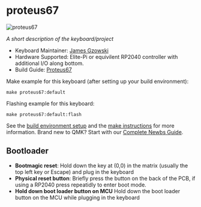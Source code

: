 # proteus67

![proteus67](https://i.imgur.com/mYhl7Jah.png)

*A short description of the keyboard/project*

* Keyboard Maintainer: [James Gzowski](https://github.com/gzowski)
* Hardware Supported: Elite-Pi or equivilent RP2040 controller with additional I/O along bottom.
* Build Guide: [Proteus67](https://github.com/gzowski/Proteus67)

Make example for this keyboard (after setting up your build environment):
	
    make proteus67:default

Flashing example for this keyboard:

    make proteus67:default:flash

See the [build environment setup](https://docs.qmk.fm/#/getting_started_build_tools) and the [make instructions](https://docs.qmk.fm/#/getting_started_make_guide) for more information. Brand new to QMK? Start with our [Complete Newbs Guide](https://docs.qmk.fm/#/newbs).

## Bootloader

* **Bootmagic reset**: Hold down the key at (0,0) in the matrix (usually the top left key or Escape) and plug in the keyboard
* **Physical reset button**: Briefly press the button on the back of the PCB, if using a RP2040 press repeatidly to enter boot mode.
* **Hold down boot loader button on MCU** Hold down the boot loader button on the MCU while plugging in the keyboard
